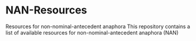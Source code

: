 # NAN-Resources
Resources for non-nominal-antecedent anaphora
This repository contains a list of available resources for non-nominal-antecedent anaphora (NAN)
